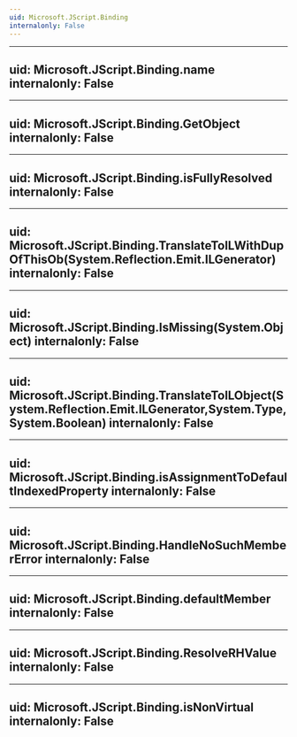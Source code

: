 ```yaml
---
uid: Microsoft.JScript.Binding
internalonly: False
---
```


---
uid: Microsoft.JScript.Binding.name
internalonly: False
---

---
uid: Microsoft.JScript.Binding.GetObject
internalonly: False
---

---
uid: Microsoft.JScript.Binding.isFullyResolved
internalonly: False
---

---
uid: Microsoft.JScript.Binding.TranslateToILWithDupOfThisOb(System.Reflection.Emit.ILGenerator)
internalonly: False
---

---
uid: Microsoft.JScript.Binding.IsMissing(System.Object)
internalonly: False
---

---
uid: Microsoft.JScript.Binding.TranslateToILObject(System.Reflection.Emit.ILGenerator,System.Type,System.Boolean)
internalonly: False
---

---
uid: Microsoft.JScript.Binding.isAssignmentToDefaultIndexedProperty
internalonly: False
---

---
uid: Microsoft.JScript.Binding.HandleNoSuchMemberError
internalonly: False
---

---
uid: Microsoft.JScript.Binding.defaultMember
internalonly: False
---

---
uid: Microsoft.JScript.Binding.ResolveRHValue
internalonly: False
---

---
uid: Microsoft.JScript.Binding.isNonVirtual
internalonly: False
---
